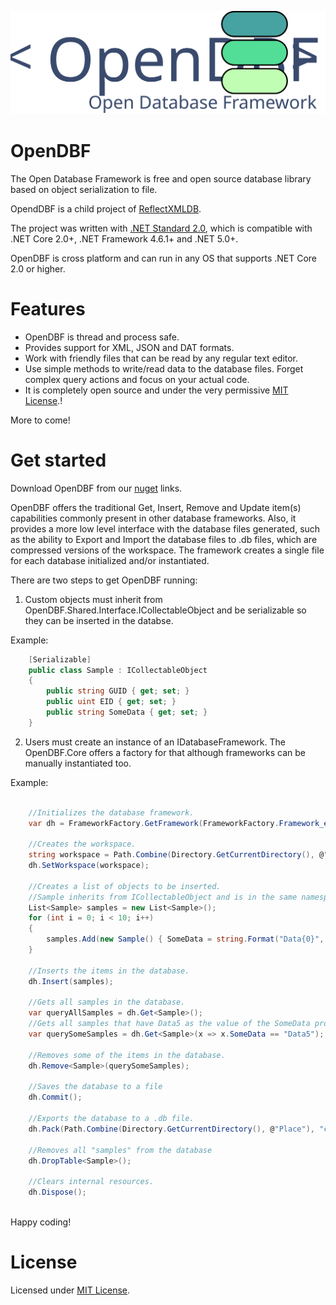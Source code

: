 <p align="center">
  <img src="Art/Logo.svg">
</p>

# OpenDBF
The Open Database Framework is free and open source database library based on object serialization to file.

OpendDBF is a child project of [ReflectXMLDB](https://github.com/Fe-Bell/ReflectXMLDB/).

The project was written with [.NET Standard 2.0](https://docs.microsoft.com/en-us/dotnet/standard/net-standard), 
which is compatible with .NET Core 2.0+, .NET Framework 4.6.1+ and .NET 5.0+.

OpenDBF is cross platform and can run in any OS that supports .NET Core 2.0 or higher.

# Features
- OpenDBF is thread and process safe.
- Provides support for XML, JSON and DAT formats.
- Work with friendly files that can be read by any regular text editor.
- Use simple methods to write/read data to the database files. Forget complex query actions and focus on your actual code.
- It is completely open source and under the very permissive [MIT License](https://github.com/Fe-Bell/OpenDBF/blob/master/LICENSE).!

More to come!

# Get started
Download OpenDBF from our [nuget](https://www.nuget.org/packages/OpenDBF.Core/) links.

OpenDBF offers the traditional Get, Insert, Remove and Update item(s) capabilities commonly present in other database frameworks. Also, it provides a more low level interface with the database files generated, such as the ability to Export and Import the database files to .db files, which are compressed versions of the workspace.
The framework creates a single file for each database initialized and/or instantiated.

There are two steps to get OpenDBF running:
1. Custom objects must inherit from OpenDBF.Shared.Interface.ICollectableObject and be serializable so they can be inserted in the databse.

Example:
```csharp
	[Serializable]
	public class Sample : ICollectableObject
	{
		public string GUID { get; set; }
		public uint EID { get; set; }
		public string SomeData { get; set; }
	}	
```

2. Users must create an instance of an IDatabaseFramework. The OpenDBF.Core offers a factory for that although frameworks can be manually instantiated too.

Example:
```csharp

	//Initializes the database framework.
	var dh = FrameworkFactory.GetFramework(FrameworkFactory.Framework_e.JSON);

	//Creates the workspace.
	string workspace = Path.Combine(Directory.GetCurrentDirectory(), @"DBSample");
	dh.SetWorkspace(workspace);

	//Creates a list of objects to be inserted.
	//Sample inherits from ICollectableObject and is in the same namespace of SampleDatabase
	List<Sample> samples = new List<Sample>();
	for (int i = 0; i < 10; i++)
	{
		samples.Add(new Sample() { SomeData = string.Format("Data{0}", i) });
	}

	//Inserts the items in the database.
	dh.Insert(samples);

	//Gets all samples in the database.
	var queryAllSamples = dh.Get<Sample>();
	//Gets all samples that have Data5 as the value of the SomeData property.
	var querySomeSamples = dh.Get<Sample>(x => x.SomeData == "Data5");

	//Removes some of the items in the database.
	dh.Remove<Sample>(querySomeSamples);

	//Saves the database to a file
	dh.Commit();

	//Exports the database to a .db file.
	dh.Pack(Path.Combine(Directory.GetCurrentDirectory(), @"Place"), "copyOfSampleDatabase1");

	//Removes all "samples" from the database
	dh.DropTable<Sample>();

	//Clears internal resources.
	dh.Dispose();
	
```

Happy coding!

# License
Licensed under [MIT License](https://github.com/Fe-Bell/OpenDBF/blob/master/LICENSE).
